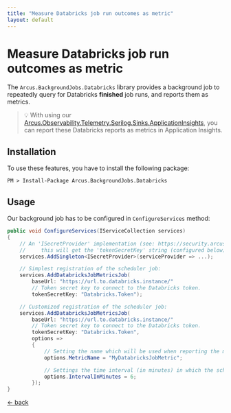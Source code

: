 ```yaml
---
title: "Measure Databricks job run outcomes as metric"
layout: default
---
```


# Measure Databricks job run outcomes as metric

The `Arcus.BackgroundJobs.Databricks` library provides a background job to repeatedly query for Databricks **finished** job runs, and reports them as metrics.

> :bulb: With using our [Arcus.Observability.Telemetry.Serilog.Sinks.ApplicationInsights](https://www.nuget.org/packages/Arcus.Observability.Telemetry.Serilog.Sinks.ApplicationInsights/), you can report these Databricks reports as metrics in Application Insights.

## Installation

To use these features, you have to install the following package:

```shell
PM > Install-Package Arcus.BackgroundJobs.Databricks
```

## Usage

Our background job has to be configured in `ConfigureServices` method:

```csharp
public void ConfigureServices(IServiceCollection services)
{
    // An 'ISecretProvider' implementation (see: https://security.arcus-azure.net/) to access the Azure Service Bus Topic resource;
    //     this will get the 'tokenSecretKey' string (configured below) and has to retrieve the connection token for the Databricks instance.
    services.AddSingleton<ISecretProvider>(serviceProvider => ...);

    // Simplest registration of the scheduler job:
    services.AddDatabricksJobMetricsJob(
        baseUrl: "https://url.to.databricks.instance/" 
        // Token secret key to connect to the Databricks token.
        tokenSecretKey: "Databricks.Token");

    // Customized registration of the scheduler job:
    services.AddDatabricksJobMetricsJob(
        baseUrl: "https://url.to.databricks.instance/" 
        // Token secret key to connect to the Databricks token.
        tokenSecretKey: "Databricks.Token",
        options =>
        {
            // Setting the name which will be used when reporting the metric for finished Databricks job runs (default: "Databricks Job Completed").
            options.MetricName = "MyDatabricksJobMetric";

            // Settings the time interval (in minutes) in which the scheduler job should run (default: 5 minutes). 
            options.IntervalInMinutes = 6;
        });
}
```

[&larr; back](/)